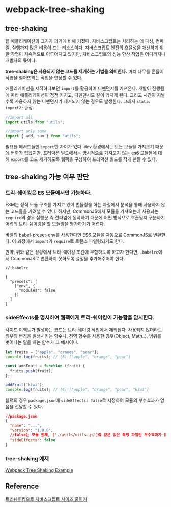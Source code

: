 # webpack-tree-shaking

## tree-shaking

웹 애플리케이션의 크기가 과거에 비해 커졌다. 자바스크립트는 처리하는 데 파싱, 컴파일, 실행까지 많은 비용이 드는 리소스이다. 자바스크립트 엔진의 효율성을 개선하기 위한 작업이 지속적으로 이루어지고 있지만, 자바스크립트의 성능 향상 작업은 어디까지나 개발자의 몫이다.

**tree-shaking은 사용되지 않는 코드를 제거하는 기법을 의미한다.** 마치 나무를 흔들어 낙엽을 떨어뜨리는 작업을 연상할 수 있다.

애플리케이션을 제작하다보면 `import`를 활용하여 디펜던시를 가져온다. 개발이 진행됨에 따라 애플리케이션이 점점 커지고, 디펜던시도 같이 커지게 된다. 그리고 시간이 지날 수록 사용하지 않는 디펜던시가 제거되지 않는 경우도 발생한다. 그래서 `static import`가 등장.

```js
//import all
import utils from "utils";

//import only some
import { add, sum } from "utils";
```

필요한 메서드들만 `import`한 차이가 있다. dev 환경에서는 모든 모듈을 가져오기 때문에 변화가 없겠지만, 프러덕션 빌드에서는 명시적으로 가져오지 않는 es6 모듈들에 대해 `export`를 코드 제거하도록 웹팩을 구성하여 프러덕션 빌드를 작게 만들 수 있다.

## tree-shaking 가능 여부 판단

### 트리-쉐이킹은 ES 모듈에서만 가능하다.

ESM는 정적 모듈 구조를 가지고 있어 번들링을 하는 과정에서 분석을 통해 사용하지 않는 코드들을 가려낼 수 있다. 하지만, CommonJS에서 모듈을 가져오는데 사용되는 `require`의 경우 실행문 즉 런타임에 동작하기 때문에 어떤 방식으로 호출될지 구분하기 어려워 트리-쉐이킹을 할 모듈임을 평가하기가 어렵다.

바벨의 [babel-preset-env](https://babeljs.io/docs/en/babel-preset-env/)를 사용한다면 ES6 모듈을 자동으로 CommonJS로 변환한다. 이 과정에서 `import`가 `require`로 트랜스 파일링되기도 한다.

만약, 위와 같은 상황에서 트리-쉐이킹 조건에 부합하도록 하고자 한다면, `.babelrc`에서 CommonJS로 변환하지 못하도록 설정을 추가해주어야 한다.

```
//.babelrc

{
  "presets": [
    ["env", {
      "modules": false
    }]
  ]
}
```

### sideEffects를 명시하여 웹팩에게 트리-쉐이킹이 가능함을 암시한다.

사이드 이펙트가 발생하는 코드는 트리-쉐이킹 작업에서 제외된다. 사용되지 않더라도 외부의 변경을 발생시키는 함수나, 전역 함수를 사용한 경우(Object, Math..), 범위를 벗어나는 일을 하는 함수가 그 예시이다.

```js
let fruits = ["apple", "orange", "pear"];
console.log(fruits); // (3) ["apple", "orange", "pear"]

const addFruit = function (fruit) {
  fruits.push(fruit);
};

addFruit("kiwi");
console.log(fruits); // (4) ["apple", "orange", "pear", "kiwi"]
```

웹팩의 경우 `package.json`에 `sideEffects: false`로 지정하여 모듈의 부수효과가 없음을 전달할 수 있다.

```json
//package.json
{
  "name": "...",
  "version": "1.0.0",
  //false는 모듈 전체, ["./utils/utils.js"]와 같은 값은 특정 파일만 부수효과가 없음을 전달할 수 있다.
  "sideEffects": false
}
```

### tree-shaking 예제

[Webpack Tree Shaking Example](https://github.com/malchata/webpack-tree-shaking-example)

## Reference

[트리쉐이킹으로 자바스크립트 사이즈 줄이기](https://yceffort.kr/2021/08/javascript-tree-shaking)
